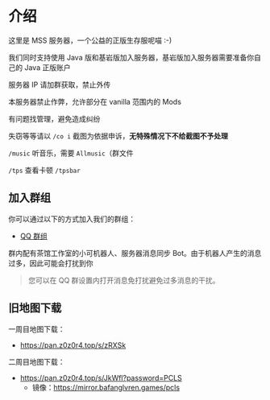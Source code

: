 # 介绍

这里是 MSS 服务器，一个公益的正版生存服呢喵 :-)

我们同时支持使用 Java 版和基岩版加入服务器，基岩版加入服务器需要准备你自己的 Java 正版账户

服务器 IP 请加群获取，禁止外传

本服务器禁止作弊，允许部分在 vanilla 范围内的 Mods

有问题找管理，避免造成纠纷

失窃等等请以 `/co i` 截图为依据申诉，**无特殊情况下不给截图不予处理**

`/music` 听音乐，需要 `Allmusic`（群文件

`/tps` 查看卡顿 `/tpsbar`

## 加入群组

你可以通过以下的方式加入我们的群组：

- [QQ 群组](https://qm.qq.com/cgi-bin/qm/qr?k=AgUzek75uol8Biw04oo8kSzzv-IYiXHC)

群内配有茶馆工作室的小可机器人、服务器消息同步 Bot。由于机器人产生的消息过多，因此可能会打扰到你

> 您可以在 QQ 群设置内打开消息免打扰避免过多消息的干扰。

## 旧地图下载

一周目地图下载：

 - <https://pan.z0z0r4.top/s/zRXSk>

二周目地图下载：

 - <https://pan.z0z0r4.top/s/JkWfl?password=PCLS>
   - 镜像：<https://mirror.bafanglvren.games/pcls>
